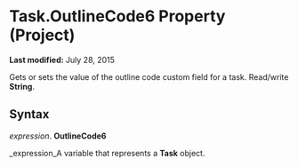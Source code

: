 
# Task.OutlineCode6 Property (Project)

 **Last modified:** July 28, 2015

 Gets or sets the value of the outline code custom field for a task. Read/write **String**.

## Syntax

 _expression_. **OutlineCode6**

 _expression_A variable that represents a  **Task** object.

